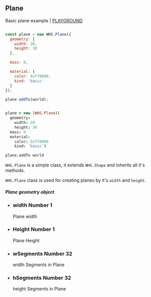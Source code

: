 <h2 class="ws" id="plane">Plane</h2>

<div class="blockTitle h3">Basic plane example | <a target="_blank" href="http://whitestormjs.xyz/playground/?code=WHS.debug%20=%20true;%0D%0A%0D%0Aconst%20world%20=%20new%20WHS.World(%7B%0D%0A%20%20autoresize:%20true,%0D%0A%0D%0A%20%20background:%20%7B%0D%0A%20%20%20%20color:%200x000000%0D%0A%20%20%7D,%0D%0A%0D%0A%20%20gravity:%20%7B%20//%20Physic%20gravity.%0D%0A%20%20%20%20x:%200,%0D%0A%20%20%20%20y:%200,%0D%0A%20%20%20%20z:%200%0D%0A%20%20%7D,%0D%0A%0D%0A%20%20camera:%20%7B%0D%0A%20%20%20%20x:50,%0D%0A%20%20%20%20y:50,%0D%0A%20%20%20%20z:%2050%0D%0A%20%20%7D%0D%0A%7D);%0D%0A%0D%0Aconst%20plane%20=%20new%20WHS.Plane(%7B%0D%0A%20%20geometry:%20%7B%0D%0A%20%20%20%20width:%2020,%0D%0A%20%20%20%20height:%2030%0D%0A%20%20%7D,%0D%0A%0D%0A%20%20mass:%200,%0D%0A%0D%0A%20%20material:%20%7B%0D%0A%20%20%20%20color:%200xff0000,%0D%0A%20%20%20%20kind:%20'basic'%0D%0A%20%20%7D%0D%0A%7D);%0D%0A%0D%0Aplane.addTo(world);%0D%0A%0D%0A//set%20mouse%20controls%20to%20intract%20with%20world%0D%0Aworld.setControls(WHS.orbitControls());%0D%0A%0D%0Aworld.start();%20//%20Start%20animations%20and%20physics%20simulation.
">PLAYGROUND</a>
</div>

```javascript

const plane = new WHS.Plane({
  geometry: {
    width: 20,
    height: 30
  },

  mass: 0,

  material: {
    color: 0xff0000,
    kind: 'basic'
  }
});

plane.addTo(world);

```

```coffeescript

plane = new (WHS.Plane)(
  geometry:
    width: 20
    height: 30
  mass: 0
  material:
    color: 0xff0000
    kind: 'basic')

plane.addTo world

```

`WHS.Plane` is a simple class, it extends `WHS.Shape` and inherits all it's methods.

`WHS.Plane` class is used for creating planes by it's `width` and `height`.

<div class="params" id="plane-geometry">
  <h5>Plane geometry object <a href="#plane-geometry" class="anchor"></a></h5>
  <ul>
    <li id="plane-geometry-width">
      <h3><a href="#plane-geometry-width" class="anchor"></a> width
        <span class="type">Number</span>
        <span class="default">1</span>
      </h3>
      <p>Plane width</p>
    </li>
    <li id="plane-geometry-height">
      <h3><a href="#plane-geometry-height" class="anchor"></a> Height
        <span class="type">Number</span>
        <span class="default">1</span>
      </h3>
      <p>Plane Height</p>
    </li>
    <li id="plane-geometry-wSegments">
      <h3><a href="#plane-geometry-wSegments" class="anchor"></a> wSegments
        <span class="type">Number</span>
        <span class="default">32</span>
      </h3>
      <p>width Segments in Plane</p>
    </li>
    <li id="plane-geometry-hSegments">
      <h3><a href="#plane-geometry-hSegments" class="anchor"></a> hSegments
        <span class="type">Number</span>
        <span class="default">32</span>
      </h3>
      <p>height Segments in Plane</p>
    </li>
  </ul>
</div>

<script src="https://gist.github.com/sasha240100/aa821a5174b0204259e9.js"></script>
